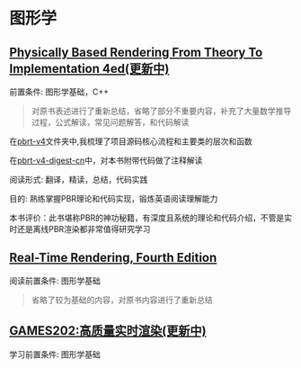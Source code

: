 # 图形学

## [Physically Based Rendering From Theory To Implementation 4ed(更新中)](pbrt4ed/pbrt4ed.md)

前置条件: 图形学基础，C++

> 对原书表述进行了重新总结，省略了部分不重要内容，补充了大量数学推导过程，公式解读，常见问题解答，和代码解读

在[pbrt-v4](pbrt4ed/pbrt-v4)文件夹中,我梳理了项目源码核心流程和主要类的层次和函数

在[pbrt-v4-digest-cn](https://github.com/Ryu613/pbrt-v4-digest-cn)中，对本书附带代码做了注释解读

阅读形式: 翻译，精读，总结，代码实践

目的: 熟练掌握PBR理论和代码实现，锻炼英语阅读理解能力

本书评价：此书堪称PBR的神功秘籍，有深度且系统的理论和代码介绍，不管是实时还是离线PBR渲染都非常值得研究学习

## [Real-Time Rendering, Fourth Edition](rtr4/rtr4.md)

阅读前置条件: 图形学基础

> 省略了较为基础的内容，对原书内容进行了重新总结

## [GAMES202:高质量实时渲染(更新中)](GAMES202/GAMES202.md)

学习前置条件: 图形学基础
